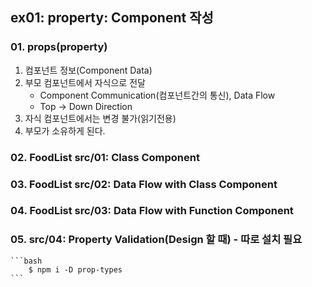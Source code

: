 ## ex01:  property: Component 작성

### 01. props(property)
1. 컴포넌트 정보(Component Data)
2. 부모 컴포넌트에서 자식으로 전달
    - Component Communication(컴포넌트간의 통신), Data Flow
    - Top -> Down Direction
3. 자식 컴포넌트에서는 변경 불가(읽기전용)
4. 부모가 소유하게 된다.

### 02. FoodList src/01: Class Component
### 03. FoodList src/02: Data Flow with Class Component
### 04. FoodList src/03: Data Flow with Function Component
### 05. src/04: Property Validation(Design 할 때) - 따로 설치 필요
    ```bash
        $ npm i -D prop-types
    ```